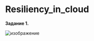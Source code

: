 # Resiliency_in_cloud
**Задание 1.**  

![изображение](https://github.com/Copakaban/Resiliency_in_cloud/assets/118304300/fe0a8fde-0cd7-4ef8-8467-788854a88a0c)  


